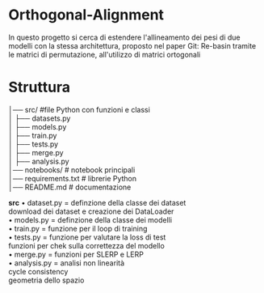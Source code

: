 # Orthogonal-Alignment
In questo progetto si cerca di estendere l'allineamento dei pesi di due modelli con la stessa architettura, proposto nel paper Git: Re-basin tramite le matrici di permutazione, all'utilizzo di matrici ortogonali

# Struttura
│── src/ #file Python con funzioni e classi<br>
│ ├── datasets.py<br>
│ ├── models.py <br>
│ ├── train.py<br>
│ ├── tests.py<br>
│ ├── merge.py<br>
│ ├── analysis.py<br>
│── notebooks/ # notebook principali<br>
│── requirements.txt # librerie Python<br>
│── README.md # documentazione<br>

**src**
  • dataset.py =  definzione della classe dei dataset<br>
                  download dei dataset e creazione dei DataLoader<br>
  • models.py = definzione della classe dei modelli<br>
  • train.py = funzione per il loop di training<br>
  • tests.py = funzione per valutare la loss di test<br>
               funzioni per chek sulla correttezza del modello<br>
  • merge.py = funzioni per SLERP e LERP<br>
  • analysis.py = analisi non linearità<br>
                  cycle consistency<br>
                  geometria dello spazio<br>


